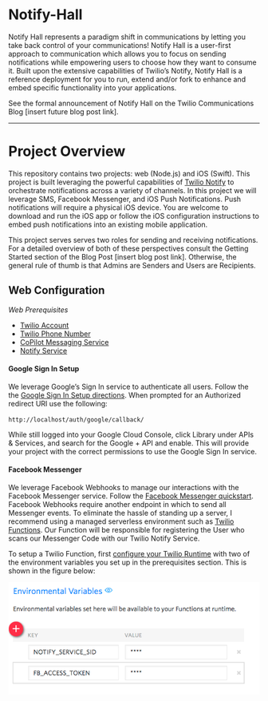 # Notify-Hall
Notify Hall represents a paradigm shift in communications by letting you take back control of your communications! Notify Hall is a user-first approach to communication which allows you to focus on sending notifications while empowering users to choose how they want to consume it. Built upon the extensive capabilities of Twilio’s Notify, Notify Hall is a reference deployment for you to run, extend and/or fork to enhance and embed specific functionality into your applications.

See the formal announcement of Notify Hall on the Twilio Communications Blog [insert future blog post link].

<hr />

<h1>Project Overview</h1>
<p>This repository contains two projects: web (Node.js) and iOS (Swift). This project is built leveraging the powerful capabilities of <a href="https://www.twilio.com/notify">Twilio Notify</a> to orchestrate notifications across a variety of channels. In this project we will leverage SMS, Facebook Messenger, and iOS Push Notifications. Push notifications will require a physical iOS device. You are welcome to download and run the iOS app or follow the iOS configuration instructions to embed push notifications into an existing mobile application.</p>

<p>This project serves serves two roles for sending and receiving notifications. For a detailed overview of both of these perspectives consult the Getting Started section of the Blog Post [insert blog post link]. Otherwise, the general rule of thumb is that Admins are Senders and Users are Recipients.</p>

<h2>Web Configuration</h2>
<em>Web Prerequisites</em>
<ul>
  <li><a href="https://www.twilio.com/">Twilio Account</a></li>
  <li><a href="https://www.twilio.com/docs/api/notify/guides/sms-quickstart#purchase-a-twilio-phone-number">Twilio Phone Number</a></li>
  <li><a href="https://www.twilio.com/docs/api/notify/guides/sms-quickstart#messagingservice">CoPilot Messaging Service</a></li>
  <li><a href="https://www.twilio.com/docs/api/notify/guides/sms-quickstart#notifyservice">Notify Service</a></li>
</ul>

<h4>Google Sign In Setup</h4>
<p>We leverage Google’s Sign In service to authenticate all users. Follow the the <a href="https://developers.google.com/identity/sign-in/web/devconsole-project">Google Sign In Setup directions</a>. When prompted for an Authorized redirect URI use the following:</p>
<code>http://localhost/auth/google/callback/</code>

<p>While still logged into your Google Cloud Console, click Library under APIs & Services, and search for the Google + API and enable. This will provide your project with the correct permissions to use the Google Sign In service.
</p>

<h4>Facebook Messenger</h4>
<p>We leverage Facebook Webhooks to manage our interactions with the Facebook Messenger service. Follow the <a href="https://www.twilio.com/docs/api/notify/guides/messenger-notifications">Facebook Messenger quickstart</a>. Facebook Webhooks require another endpoint in which to send all Messenger events. To eliminate the hassle of standing up a server, I recommend using a managed serverless environment such as <a href="https://www.twilio.com/functions">Twilio Functions</a>. Our Function will be responsible for registering the User who scans our Messenger Code with our Twilio Notify Service.</p>

<p>To setup a Twilio Function, first  <a href="https://www.twilio.com/console/runtime/functions/configure">configure your Twilio Runtime</a> with two of the environment variables you set up in the prerequisites section. This is shown in the figure below:</p>

![GitHub Logo](/GitHub-Assets/twilio_functions_env_var.png)

